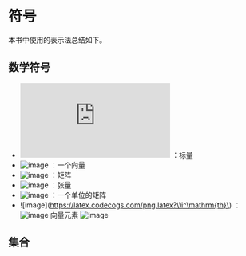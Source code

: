 # 符号

本书中使用的表示法总结如下。

## 数学符号

* ![image](https://latex.codecogs.com/png.latex?x) ：标量
* ![image](https://latex.codecogs.com/png.latex?\mathrm{\mathbf{x}}) ：一个向量
* ![image](https://latex.codecogs.com/png.latex?\mathrm{\mathbf{X}}) ：矩阵
* ![image](https://latex.codecogs.com/png.latex?\mathsf{X}) ：张量
* ![image](https://latex.codecogs.com/png.latex?\mathbf{I}) ：一个单位的矩阵
* ![image](https://latex.codecogs.com/png.latex?\\i^\mathrm{th}\) ：![image](https://latex.codecogs.com/png.latex?\\i^\mathrm{th}) 向量元素 ![image](https://latex.codecogs.com/png.latex?\mathrm{\mathbf{x}})

## 集合
